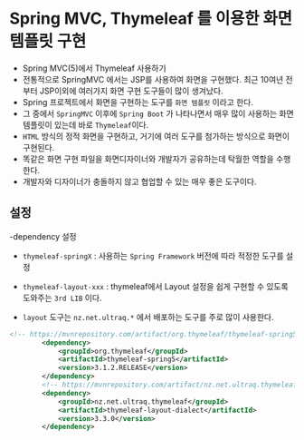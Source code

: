 # Spring MVC, Thymeleaf 를 이용한 화면 템플릿 구현
- Spring MVC(5)에서 Thymeleaf 사용하기
- 전통적으로 SpringMVC 에서는 JSP를 사용하여 화면을 구현했다. 최근 10여년 전부터 JSP이외에 여러가지 화면 구현 도구들이 많이 생겨났다. 
- Spring 프로젝트에서 화면을 구현하는 도구를 `화면 템플릿` 이라고 한다.
- 그 중에서 `SpringMVC` 이후에 `Spring Boot` 가 나타나면서 매우 많이 사용하는 화면 템플릿이 있는데 바로 `Thymeleaf`이다.
- `HTML`  방식의 정적 화면을 구현하고, 거기에 여러 도구를 첨가하는 방식으로 화면이 구현된다.
- 똑같은 화면 구현 파일을 화면디자이너와 개발자가 공유하는데 탁월한 역할을 수행한다.
- 개발자와 디자이너가 충돌하지 않고 협업할 수 있는 매우 좋은 도구이다. 

## 설정
-dependency 설정
- `thymeleaf-springX` : 사용하는 `Spring Framework` 버전에 따라 적정한 도구를 설정
- `thymeleaf-layout-xxx` : thymeleaf에서 Layout 설정을 쉽게 구현할 수 있도록 도와주는 `3rd LIB` 이다.

- `layout` 도구는 `nz.net.ultraq.*` 에서 배포하는 도구를 주로 많이 사용한다.
```xml
<!-- https://mvnrepository.com/artifact/org.thymeleaf/thymeleaf-spring5 -->
		<dependency>
			<groupId>org.thymeleaf</groupId>
			<artifactId>thymeleaf-spring5</artifactId>
			<version>3.1.2.RELEASE</version>
		</dependency>
		<!-- https://mvnrepository.com/artifact/nz.net.ultraq.thymeleaf/thymeleaf-layout-dialect -->
		<dependency>
			<groupId>nz.net.ultraq.thymeleaf</groupId>
			<artifactId>thymeleaf-layout-dialect</artifactId>
			<version>3.3.0</version>
		</dependency>

```